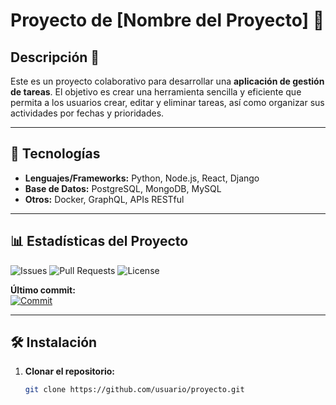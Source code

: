 # Proyecto de [Nombre del Proyecto] 🚀

## Descripción 📜
Este es un proyecto colaborativo para desarrollar una **aplicación de gestión de tareas**. El objetivo es crear una herramienta sencilla y eficiente que permita a los usuarios crear, editar y eliminar tareas, así como organizar sus actividades por fechas y prioridades.

---

## 🚀 Tecnologías
- **Lenguajes/Frameworks:** Python, Node.js, React, Django
- **Base de Datos:** PostgreSQL, MongoDB, MySQL
- **Otros:** Docker, GraphQL, APIs RESTful

---

## 📊 Estadísticas del Proyecto
![Issues](https://img.shields.io/github/issues/usuario/proyecto) 
![Pull Requests](https://img.shields.io/github/issues-pr/usuario/proyecto)
![License](https://img.shields.io/github/license/usuario/proyecto)

**Último commit:**  
[![Commit](https://img.shields.io/github/last-commit/usuario/proyecto)](https://github.com/usuario/proyecto/commits/main)

---

## 🛠️ Instalación

1. **Clonar el repositorio:**
   ```bash
   git clone https://github.com/usuario/proyecto.git
